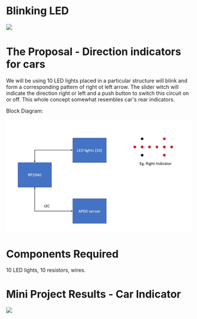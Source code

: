 # Blinking LED

<img src = "blinking led.gif">

# The Proposal - Direction indicators for cars

We will be using 10 LED lights placed in a particular structure will blink and form a corresponding pattern of right ot left arrow. The slider witch will indicate the direction right or left and a push button to switch this circuit on or off. This whole concept somewhat resembles car's rear indicators. 

Block Diagram:

<img src="Block_d.JPG">


# Components Required 

10 LED lights, 10 resistors, wires.


# Mini Project Results - Car Indicator 

<img src = "proposal/Mini_project.gif">



